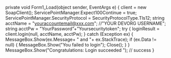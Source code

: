 
private void Form1_Load(object sender, EventArgs e) {
client = new SoapClient(); ServicePointManager.Expect100Continue = true;
ServicePointManager.SecurityProtocol = SecurityProtocolType.Tls12;
string acctName = "youraccountemail@xxx.com"; //"YOUR DEVORG USERNAME"; string acctPw = "YourPassword”+”Yoursecuritytoken";
try
{
loginResult = client.login(null, acctName, acctPw);
}
catch (Exception ex) {
MessageBox.Show(ex.Message+ " and "+ ex.StackTrace);
if (ex.Data != null) {
MessageBox.Show("You failed to login");
Close(); }
}
MessageBox.Show("Congratulations: Login succeeded "); // success
}
